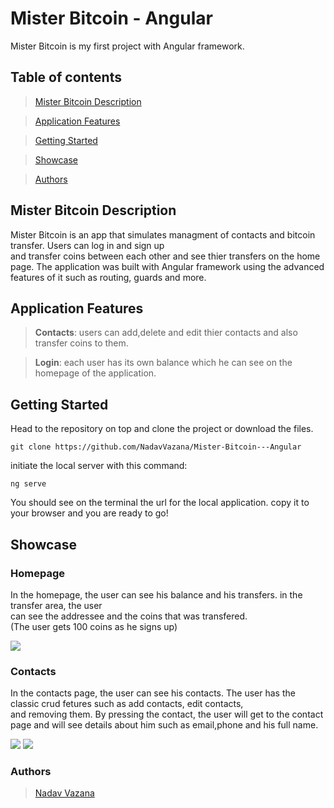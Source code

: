 # Mister Bitcoin - Angular


 Mister Bitcoin is my first project with Angular framework. 
 
 ## Table of contents
 
 > [Mister Bitcoin Description](#desc)
 
 > [Application Features](#features)
 
 > [Getting Started](#start)
 
 > [Showcase](#showcase)
 
 > [Authors](#authors)


## <a id="desc" /> Mister Bitcoin Description

Mister Bitcoin is an app that simulates managment of contacts and bitcoin transfer. Users can log in and sign up <br> and transfer coins between each other and see thier transfers on the home page. The application was built with Angular framework using the advanced features of it such as routing, guards and more.

## <a id="features" /> Application Features

> **Contacts**: users can add,delete and edit thier contacts and also transfer coins to them. 

> **Login**: each user has its own balance which he can see on the homepage of the application.

## <a id="start" /> Getting Started

Head to the repository on top and clone the project or download the files.

```
git clone https://github.com/NadavVazana/Mister-Bitcoin---Angular
```

initiate the local server with this command: 

```
ng serve
```

You should see on the terminal the url for the local application. copy it to your browser and you are ready to go!

## <a id="showcase" /> Showcase

### Homepage

In the homepage, the user can see his balance and his transfers. in the transfer area, the user <br> can see the addressee and the coins that was transfered. <br> (The user gets 100 coins as he signs up)


<img src="https://res.cloudinary.com/ds8xkm0ue/image/upload/v1667115219/Untitled_az3vd6.png" />

### Contacts 

In the contacts page, the user can see his contacts. The user has the classic crud fetures such as add contacts, edit contacts, <br> and removing them. By pressing the contact, the user will get to the contact page and will see details about him such as email,phone and his full name.

<img src="https://res.cloudinary.com/ds8xkm0ue/image/upload/v1667115450/Untitled_fgb7q9.png"/>

<img src="https://res.cloudinary.com/ds8xkm0ue/image/upload/v1667115475/Untitled_r7yc8u.png"/>

### <a id="authors"/> Authors

> [Nadav Vazana](https://github.com/NadavVazana)






